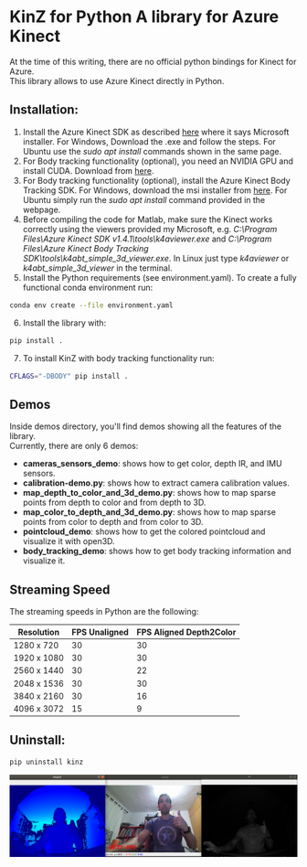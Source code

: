 # KinZ for Python A library for Azure Kinect
At the time of this writing, there are no official python bindings for Kinect for Azure.  
This library allows to use Azure Kinect directly in Python.


## Installation:
1. Install the Azure Kinect SDK as described [here](https://docs.microsoft.com/en-us/azure/kinect-dk/sensor-sdk-download)  where it says Microsoft installer. For Windows, Download the .exe and follow the steps. For Ubuntu use the *sudo apt install* commands shown in the same page.
2. For Body tracking functionality (optional), you need an NVIDIA GPU and install CUDA. Download from [here](https://developer.nvidia.com/cuda-downloads?/).
3. For Body tracking functionality (optional), install the Azure Kinect Body Tracking SDK. For Windows, download the msi installer from [here](https://docs.microsoft.com/en-us/azure/kinect-dk/body-sdk-download). For Ubuntu simply run the *sudo apt install* command provided in the webpage.
4. Before compiling the code for Matlab, make sure the Kinect works correctly using the viewers provided my Microsoft, e.g. *C:\Program Files\Azure Kinect SDK v1.4.1\tools\k4aviewer.exe* and *C:\Program Files\Azure Kinect Body Tracking SDK\tools\k4abt_simple_3d_viewer.exe*. In Linux just type *k4aviewer* or *k4abt_simple_3d_viewer* in the terminal.
5. Install the Python requirements (see environment.yaml).
To create a fully functional conda environment run:
```sh
conda env create --file environment.yaml
```
6. Install the library with:
```sh
pip install .
```
7. To install KinZ with body tracking functionality run:
```sh
CFLAGS="-DBODY" pip install .
```


## Demos
Inside demos directory, you'll find demos showing all the features of the library.  
Currently, there are only 6 demos:
- **cameras_sensors_demo**: shows how to get color, depth IR, and IMU sensors.
- **calibration-demo.py**: shows how to extract camera calibration values.
- **map_depth_to_color_and_3d_demo.py**: shows how to map sparse points from depth to color and from depth to 3D.
- **map_color_to_depth_and_3d_demo.py**: shows how to map sparse points from color to depth and from color to 3D.
- **pointcloud_demo**: shows how to get the colored pointcloud and visualize it with open3D.
- **body_tracking_demo**: shows how to get body tracking information and visualize it.

## Streaming Speed
The streaming speeds in Python are the following:

| Resolution | FPS Unaligned | FPS Aligned Depth2Color |  
|------------|---------------|-------------------------|  
| 1280 x 720   | 30            | 30                      |  
| 1920 x 1080  | 30            | 30                      |  
| 2560 x 1440  | 30            | 22                      |  
| 2048 x 1536  | 30            | 30                      |  
| 3840 x 2160  | 30            | 16                      |  
| 4096 x 3072  | 15            | 9                       |  


## Uninstall:
```sh
pip uninstall kinz
```

![RGB, Depth, and Infrared](/demos/demo.png "Video Demo")